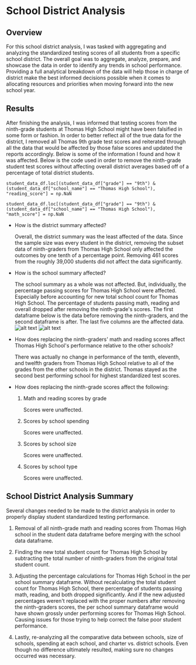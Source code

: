 # School District Analysis

## Overview

For this school district analysis, I was tasked with aggregating and analyzing the standardized testing scores of all students from a specific
school district. The overall goal was to aggregate, analyze, prepare, and showcase the data in order to identify any trends in school performance.
Providing a full analytical breakdown of the data will help those in charge of district make the best informed decisions possible when it comes 
to allocating resources and priorities when moving forward into the new school year.

## Results

After finishing the analysis, I was informed that testing scores from the ninth-grade students at Thomas High School might have been falsified
in some form or fashion. In order to better reflect all of the true data for the district, I removed all Thomas 9th grade test scores and reiterated
through all the data that would be affected by those false scores and updated the reports accordingly. Below is some of the information I found
and how it was affected. Below is the code used in order to remove the ninth-grade student test scores without affecting overall district averages
based off of a percentage of total district students.

```student_data_df.loc[(student_data_df["grade"] == "9th") & (student_data_df["school_name"] == "Thomas High School"), "reading_score"] = np.NaN```

```student_data_df.loc[(student_data_df["grade"] == "9th") & (student_data_df["school_name"] == "Thomas High School"), "math_score"] = np.NaN```

- How is the district summary affected?

	Overall, the district summary was the least affected of the data. Since the sample size was every student in the district, removing the subset
	data of ninth-graders from Thomas High School only affected the outcomes by one tenth of a percentage point.  Removing 461 scores from the
	roughly 39,000 students did not affect the data significantly.

- How is the school summary affected?

	The school summary as a whole was not affected. But, individually, the percentage passing scores for Thomas High School were affected.
	Especially before accounting for new total school count for Thomas High School. The percentage of students passing math, reading and overall
	dropped after removing the ninth-grade's scores. The first dataframe below is the data before removing the ninth-graders, and the
	second dataframe is after. The last five columns are the affected data.
![alt text](https://github.com/jseverin1984/School_District_Analysis/blob/master/Resources/thomas_before.png "scores before change")
![alt text](https://github.com/jseverin1984/School_District_Analysis/blob/master/Resources/thomas_after.png "scores after change")

- How does replacing the ninth-graders' math and reading scores affect Thomas High School's performance relative to the other schools?

	There was actually no change in performance of the tenth, eleventh, and twelfth graders from Thomas High School relative to all of the
	grades from the other schools in the district.  Thomas stayed as the second best performing school for highest standardized test scores.
 
- How does replacing the ninth-grade scores affect the following:

	1. Math and reading scores by grade
		
		Scores were unaffected.

	2. Scores by school spending
		
		Scores were unaffected.

	3. Scores by school size

		Scores were unaffected.

	4. Scores  by school type

		Scores were unaffected.

## School District Analysis Summary
	
Several changes needed to be made to the district analysis in order to properly display student standardized testing performance.
		
1. Removal of all ninth-grade math and reading scores from Thomas High school in the student data dataframe before merging
   with the school data dataframe.

2. Finding the new total student count for Thomas High School by subtracting the total number of ninth-graders from the
   original total student count.
		
3. Adjusting the percentage calculations for Thomas High School in the per school summary dataframe. Without recalculating
   the total student count for Thomas High School, there percentage of students passing math, reading, and both dropped
   significantly. And if the new adjusted percentages weren't replaced with the proper numbers after removing the ninth-graders
   scores, the per school summary dataframe would have shown grossly under performing scores for Thomas High School.
   Causing issues for those trying to help correct the false poor student performance.

4. Lastly, re-analyzing all the comparative data between schools, size of schools, spending at each school, and charter
   vs. district schools. Even though no difference ultimately resulted, making sure no changes occurred was necessary.
	